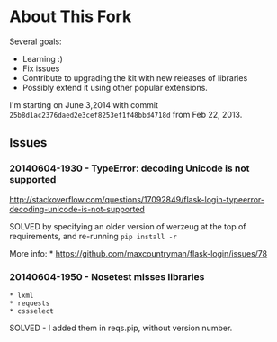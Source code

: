 About This Fork
===============

Several goals:
  * Learning :)
  * Fix issues
  * Contribute to upgrading the kit with new releases of libraries
  * Possibly extend it using other popular extensions.

I'm starting on June 3,2014 
with commit `25b8d1ac2376daed2e3cef8253ef1f48bbd4718d` 
from Feb 22, 2013.

Issues
------

### 20140604-1930 - TypeError: decoding Unicode is not supported
http://stackoverflow.com/questions/17092849/flask-login-typeerror-decoding-unicode-is-not-supported

SOLVED by specifying an older version of werzeug
at the top of requirements, and re-running `pip install -r`

More info:
    * https://github.com/maxcountryman/flask-login/issues/78
    
### 20140604-1950 - Nosetest misses libraries
    * lxml
    * requests
    * cssselect

SOLVED - I added them in reqs.pip, without version number.
